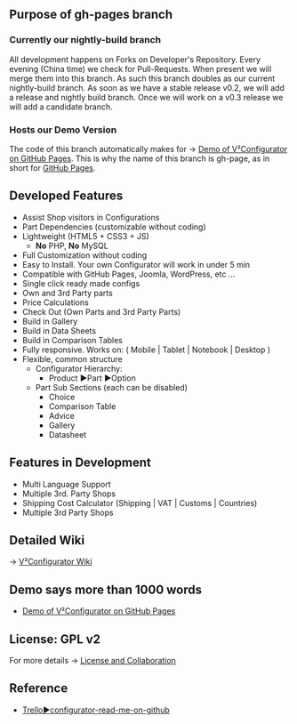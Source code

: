 ## Purpose of gh-pages branch

### Currently our nightly-build branch
All development happens on Forks on Developer's Repository. Every evening (China time) we check for Pull-Requests. When present we will merge them into this branch. As such this branch doubles as our current nightly-build branch. As soon as we have a stable release v0.2, we will add a release and nightly build branch. Once we will work on a v0.3 release we will add a candidate branch.

### Hosts our Demo Version
The code of this branch automatically makes for → [Demo of V²Configurator on GitHub Pages](http://v-squared.github.io/v2-Configurator/). This is why the name of this branch is gh-page, as in short for [GitHub Pages](https://pages.github.com/).

## Developed Features
- Assist Shop visitors in Configurations
- Part Dependencies (customizable without coding)
- Lightweight (HTML5 + CSS3 + JS)
   - **No** PHP, **No** MySQL 
- Full Customization without coding
- Easy to Install. Your own Configurator will work in under 5 min
- Compatible with GitHub Pages, Joomla, WordPress, etc ...
- Single click ready made configs
- Own and 3rd Party parts
- Price Calculations
- Check Out (Own Parts and 3rd Party Parts)
- Build in Gallery
- Build in Data Sheets
- Build in Comparison Tables
- Fully responsive. Works on: ( Mobile | Tablet | Notebook | Desktop )
- Flexible, common structure
   - Configurator Hierarchy: 
      - Product ►Part ►Option
   - Part Sub Sections (each can be disabled)
      - Choice
      - Comparison Table
      - Advice
      - Gallery
      - Datasheet

## Features in Development
- Multi Language Support
- Multiple 3rd. Party Shops
- Shipping Cost Calculator (Shipping | VAT | Customs | Countries)
- Multiple 3rd Party Shops

## Detailed Wiki
→ [V²Configurator Wiki](https://github.com/V-Squared/v2-Configurator/wiki)

## Demo says more than 1000 words
- [Demo of V²Configurator on GitHub Pages](http://v-squared.github.io/v2-Configurator/)

## License: GPL v2
For more details → [License and Collaboration](https://github.com/V-Squared/v2-Configurator/wiki#license-and-collaboration)



## Reference
- [Trello►configurator-read-me-on-github](https://trello.com/c/5FJp4i9Y/66-configurator-read-me-on-github)

